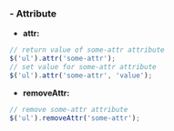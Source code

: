 ### - Attribute

- **attr:**
```javascript
// return value of some-attr attribute
$('ul').attr('some-attr');
// set value for some-attr attribute
$('ul').attr('some-attr', 'value');
```

- **removeAttr:**
```javascript
// remove some-attr attribute
$('ul').removeAttr('some-attr');
```
